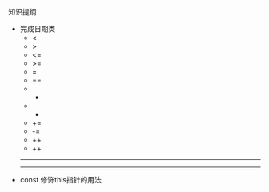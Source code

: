 知识提纲

- 完成日期类
  - <
  - \>
  - <=
  - \>=
  - =
  - ==
  - +
  - -
  - +=
  - -=
  - ++
  - ++
  - --
  - --
- const 修饰this指针的用法